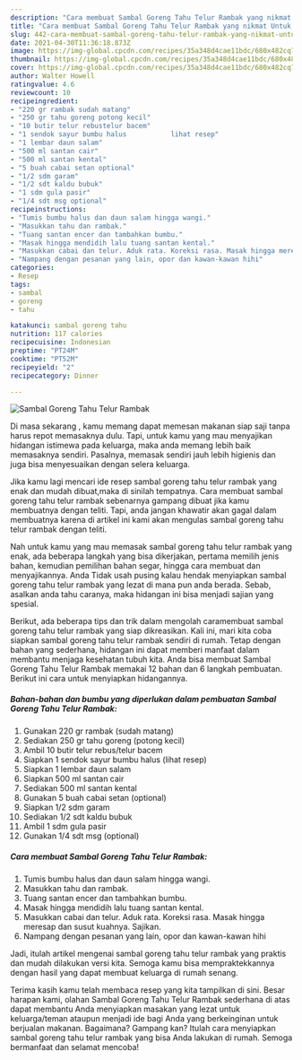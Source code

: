 ```yaml
---
description: "Cara membuat Sambal Goreng Tahu Telur Rambak yang nikmat Untuk Jualan"
title: "Cara membuat Sambal Goreng Tahu Telur Rambak yang nikmat Untuk Jualan"
slug: 442-cara-membuat-sambal-goreng-tahu-telur-rambak-yang-nikmat-untuk-jualan
date: 2021-04-30T11:36:18.873Z
image: https://img-global.cpcdn.com/recipes/35a348d4cae11bdc/680x482cq70/sambal-goreng-tahu-telur-rambak-foto-resep-utama.jpg
thumbnail: https://img-global.cpcdn.com/recipes/35a348d4cae11bdc/680x482cq70/sambal-goreng-tahu-telur-rambak-foto-resep-utama.jpg
cover: https://img-global.cpcdn.com/recipes/35a348d4cae11bdc/680x482cq70/sambal-goreng-tahu-telur-rambak-foto-resep-utama.jpg
author: Walter Howell
ratingvalue: 4.6
reviewcount: 10
recipeingredient:
- "220 gr rambak sudah matang"
- "250 gr tahu goreng potong kecil"
- "10 butir telur rebustelur bacem"
- "1 sendok sayur bumbu halus           lihat resep"
- "1 lembar daun salam"
- "500 ml santan cair"
- "500 ml santan kental"
- "5 buah cabai setan optional"
- "1/2 sdm garam"
- "1/2 sdt kaldu bubuk"
- "1 sdm gula pasir"
- "1/4 sdt msg optional"
recipeinstructions:
- "Tumis bumbu halus dan daun salam hingga wangi."
- "Masukkan tahu dan rambak."
- "Tuang santan encer dan tambahkan bumbu."
- "Masak hingga mendidih lalu tuang santan kental."
- "Masukkan cabai dan telur. Aduk rata. Koreksi rasa. Masak hingga meresap dan susut kuahnya. Sajikan."
- "Nampang dengan pesanan yang lain, opor dan kawan-kawan hihi"
categories:
- Resep
tags:
- sambal
- goreng
- tahu

katakunci: sambal goreng tahu 
nutrition: 117 calories
recipecuisine: Indonesian
preptime: "PT24M"
cooktime: "PT52M"
recipeyield: "2"
recipecategory: Dinner

---
```



![Sambal Goreng Tahu Telur Rambak](https://img-global.cpcdn.com/recipes/35a348d4cae11bdc/680x482cq70/sambal-goreng-tahu-telur-rambak-foto-resep-utama.jpg)

Di masa  sekarang , kamu memang dapat memesan makanan siap saji tanpa harus repot memasaknya dulu. Tapi, untuk kamu yang mau menyajikan hidangan istimewa pada keluarga, maka anda memang lebih baik memasaknya sendiri. Pasalnya, memasak sendiri jauh lebih higienis dan juga bisa menyesuaikan dengan selera keluarga.

Jika kamu lagi mencari ide resep sambal goreng tahu telur rambak yang enak dan mudah dibuat,maka di sinilah tempatnya. Cara membuat sambal goreng tahu telur rambak  sebenarnya gampang dibuat jika kamu membuatnya dengan teliti. Tapi, anda jangan khawatir akan gagal dalam membuatnya 
karena di artikel ini kami akan mengulas sambal goreng tahu telur rambak dengan teliti.  



Nah untuk kamu yang mau memasak sambal goreng tahu telur rambak yang enak, ada beberapa langkah yang bisa dikerjakan, pertama memilih jenis bahan, kemudian pemilihan bahan segar, hingga cara membuat dan menyajikannya. Anda Tidak usah pusing kalau hendak menyiapkan sambal goreng tahu telur rambak yang lezat di mana pun anda berada. Sebab, asalkan anda  tahu caranya, maka hidangan ini bisa menjadi sajian yang spesial.

Berikut, ada beberapa tips dan trik dalam mengolah caramembuat sambal goreng tahu telur rambak yang siap dikreasikan. Kali ini, mari kita coba siapkan sambal goreng tahu telur rambak sendiri di rumah. Tetap dengan bahan yang sederhana, hidangan ini dapat memberi manfaat dalam membantu menjaga kesehatan tubuh kita. Anda bisa membuat Sambal Goreng Tahu Telur Rambak memakai 12 bahan dan 6 langkah pembuatan. Berikut ini cara untuk menyiapkan hidangannya.

<!--inarticleads1-->

##### Bahan-bahan dan bumbu yang diperlukan dalam pembuatan Sambal Goreng Tahu Telur Rambak:

1. Gunakan 220 gr rambak (sudah matang)
1. Sediakan 250 gr tahu goreng (potong kecil)
1. Ambil 10 butir telur rebus/telur bacem
1. Siapkan 1 sendok sayur bumbu halus           (lihat resep)
1. Siapkan 1 lembar daun salam
1. Siapkan 500 ml santan cair
1. Sediakan 500 ml santan kental
1. Gunakan 5 buah cabai setan (optional)
1. Siapkan 1/2 sdm garam
1. Sediakan 1/2 sdt kaldu bubuk
1. Ambil 1 sdm gula pasir
1. Gunakan 1/4 sdt msg (optional)




<!--inarticleads2-->

##### Cara membuat Sambal Goreng Tahu Telur Rambak:

1. Tumis bumbu halus dan daun salam hingga wangi.
1. Masukkan tahu dan rambak.
1. Tuang santan encer dan tambahkan bumbu.
1. Masak hingga mendidih lalu tuang santan kental.
1. Masukkan cabai dan telur. Aduk rata. Koreksi rasa. Masak hingga meresap dan susut kuahnya. Sajikan.
1. Nampang dengan pesanan yang lain, opor dan kawan-kawan hihi




Jadi, itulah artikel mengenai  sambal goreng tahu telur rambak  yang praktis dan mudah dilakukan versi kita. Semoga kamu bisa mempraktekkannya dengan hasil yang dapat membuat keluarga di rumah senang. 

Terima kasih kamu telah membaca resep yang kita tampilkan di sini. Besar harapan kami, olahan  Sambal Goreng Tahu Telur Rambak sederhana di atas dapat membantu Anda menyiapkan masakan yang lezat untuk keluarga/teman ataupun menjadi ide bagi Anda yang berkeinginan untuk berjualan makanan. Bagaimana? Gampang kan? Itulah cara menyiapkan sambal goreng tahu telur rambak yang bisa Anda lakukan di rumah. Semoga bermanfaat dan selamat mencoba!

